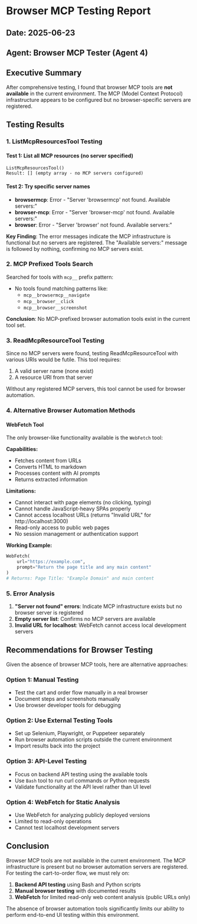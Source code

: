 # Browser MCP Testing Report

## Date: 2025-06-23
## Agent: Browser MCP Tester (Agent 4)

## Executive Summary

After comprehensive testing, I found that browser MCP tools are **not available** in the current environment. The MCP (Model Context Protocol) infrastructure appears to be configured but no browser-specific servers are registered.

## Testing Results

### 1. ListMcpResourcesTool Testing

#### Test 1: List all MCP resources (no server specified)
```
ListMcpResourcesTool()
Result: [] (empty array - no MCP servers configured)
```

#### Test 2: Try specific server names
- **browsermcp**: Error - "Server 'browsermcp' not found. Available servers:"
- **browser-mcp**: Error - "Server 'browser-mcp' not found. Available servers:"
- **browser**: Error - "Server 'browser' not found. Available servers:"

**Key Finding**: The error messages indicate the MCP infrastructure is functional but no servers are registered. The "Available servers:" message is followed by nothing, confirming no MCP servers exist.

### 2. MCP Prefixed Tools Search

Searched for tools with `mcp__` prefix pattern:
- No tools found matching patterns like:
  - `mcp__browsermcp__navigate`
  - `mcp__browser__click`
  - `mcp__browser__screenshot`
  
**Conclusion**: No MCP-prefixed browser automation tools exist in the current tool set.

### 3. ReadMcpResourceTool Testing

Since no MCP servers were found, testing ReadMcpResourceTool with various URIs would be futile. This tool requires:
1. A valid server name (none exist)
2. A resource URI from that server

Without any registered MCP servers, this tool cannot be used for browser automation.

### 4. Alternative Browser Automation Methods

#### WebFetch Tool
The only browser-like functionality available is the `WebFetch` tool:

**Capabilities:**
- Fetches content from URLs
- Converts HTML to markdown
- Processes content with AI prompts
- Returns extracted information

**Limitations:**
- Cannot interact with page elements (no clicking, typing)
- Cannot handle JavaScript-heavy SPAs properly
- Cannot access localhost URLs (returns "Invalid URL" for http://localhost:3000)
- Read-only access to public web pages
- No session management or authentication support

**Working Example:**
```python
WebFetch(
    url="https://example.com",
    prompt="Return the page title and any main content"
)
# Returns: Page Title: "Example Domain" and main content
```

### 5. Error Analysis

1. **"Server not found" errors**: Indicate MCP infrastructure exists but no browser server is registered
2. **Empty server list**: Confirms no MCP servers are available
3. **Invalid URL for localhost**: WebFetch cannot access local development servers

## Recommendations for Browser Testing

Given the absence of browser MCP tools, here are alternative approaches:

### Option 1: Manual Testing
- Test the cart and order flow manually in a real browser
- Document steps and screenshots manually
- Use browser developer tools for debugging

### Option 2: Use External Testing Tools
- Set up Selenium, Playwright, or Puppeteer separately
- Run browser automation scripts outside the current environment
- Import results back into the project

### Option 3: API-Level Testing
- Focus on backend API testing using the available tools
- Use `Bash` tool to run curl commands or Python requests
- Validate functionality at the API level rather than UI level

### Option 4: WebFetch for Static Analysis
- Use WebFetch for analyzing publicly deployed versions
- Limited to read-only operations
- Cannot test localhost development servers

## Conclusion

Browser MCP tools are not available in the current environment. The MCP infrastructure is present but no browser automation servers are registered. For testing the cart-to-order flow, we must rely on:

1. **Backend API testing** using Bash and Python scripts
2. **Manual browser testing** with documented results
3. **WebFetch** for limited read-only web content analysis (public URLs only)

The absence of browser automation tools significantly limits our ability to perform end-to-end UI testing within this environment.